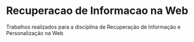 # Recuperacao de Informacao na Web
Trabalhos realizados para a disciplina de Recuperação de Informação e Personalização na Web
